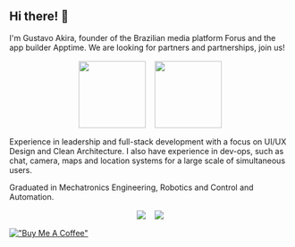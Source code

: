## Hi there! 👋
I'm Gustavo Akira, founder of the Brazilian media platform Forus and the app builder Apptime. We are looking for partners and partnerships, join us!

<div style="display: flex; flex-wrap: wrap; gap: 1rem; justify-content: center; align-items: center; margin: 1rem;">
  <a href="https://appti.me" target="_blank"><img height="120em" src="https://apptime.com.br/images/website-preview.jpg" target="_blank"></a>
  <a href="https://forus.app" target="_blank"><img height="120em" src="https://forus.app/images/website-preview.jpg" target="_blank"></a>
</div>

Experience in leadership and full-stack development with a focus on UI/UX Design and Clean Architecture. I also have experience in dev-ops, such as chat, camera, maps and location systems for a large scale of simultaneous users.

Graduated in Mechatronics Engineering, Robotics and Control and Automation.

<div style="display: flex; flex-wrap: wrap; gap: 1rem; justify-content: center; align-items: center; margin: 1rem;"> 
  <a href="https://instagram.com/gustms" target="_blank">
    <img src="https://img.shields.io/badge/-Instagram-%23E4405F?style=for-the-badge&logo=instagram&logoColor=white" target="_blank">
  </a>
  <a href="https://www.linkedin.com/in/gustavomaedo" target="_blank">
    <img src="https://img.shields.io/badge/-LinkedIn-%230077B5?style=for-the-badge&logo=linkedin&logoColor=white" target="_blank">
  </a> 
</div>

[!["Buy Me A Coffee"](https://www.buymeacoffee.com/assets/img/custom_images/orange_img.png)](https://buymeacoffee.com/apptime)
